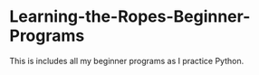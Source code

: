 # Learning-the-Ropes-Beginner-Programs
This is includes all my beginner programs as I practice Python.
